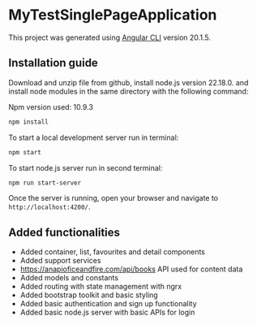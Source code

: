 # MyTestSinglePageApplication

This project was generated using [Angular CLI](https://github.com/angular/angular-cli) version 20.1.5.

## Installation guide

Download and unzip file from github, install node.js version 22.18.0. and install node modules in the same directory with the following command:

Npm version used: 10.9.3

```bash
npm install
```
To start a local development server run in terminal:

```bash
npm start
```

To start node.js server run in second terminal:

```bash
npm run start-server
```

Once the server is running, open your browser and navigate to `http://localhost:4200/`.

## Added functionalities

* Added container, list, favourites and detail components
* Added support services
* https://anapioficeandfire.com/api/books API used for content data
* Added models and constants
* Added routing with state management with ngrx
* Added bootstrap toolkit and basic styling
* Added basic authentication and sign up functionality
* Added basic node.js server with basic APIs for login
